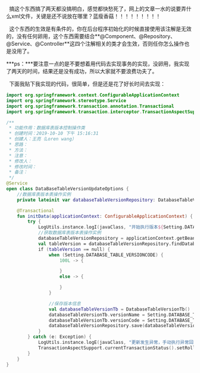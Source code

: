 &nbsp;&nbsp;搞这个东西搞了两天都没搞明白，感觉都快愁死了，网上的文章一水的说要弄什么xml文件，关键是还不说放在哪里？蓝瘦香菇！！！！！！！！！

&nbsp;&nbsp;这个东西的生效是有条件的，你在后台程序初始化的时候直接使用该注解是无效的，没有任何卵用，这个东西需要结合**@Component、@Repository、@Service、@Controller**这四个注解相关的类才会生效，否则任你怎么操作也是没用了。

***ps：***要注意一点的是不要想着用代码去实现事务的实现，没卵用，我实现了两天的时间，结果还是没有成功，所以大家就不要浪费功夫了。

&nbsp;&nbsp;下面我贴下我实现的代码，很简单，但是还是花了好长时间去实现：

```kotlin
import org.springframework.context.ConfigurableApplicationContext
import org.springframework.stereotype.Service
import org.springframework.transaction.annotation.Transactional
import org.springframework.transaction.interceptor.TransactionAspectSupport

/**
 * 功能作用：数据库表版本控制操作类
 * 创建时间：2019-10-10 下午 15:16:31
 * 创建人：王亮（Loren wang）
 * 思路：
 * 方法：
 * 注意：
 * 修改人：
 * 修改时间：
 * 备注：
 */
@Service
open class DataBaseTableVersionUpdateOptions {
    //数据库表版本表操作实例
    private lateinit var databaseTableVersionRepository: DatabaseTableVersionRepository;

    @Transactional
    fun initData(applicationContext: ConfigurableApplicationContext) {
        try {
            LogUtils.instance.logI(javaClass, "开始执行版本${Setting.DATABASE_TABLE_VERSIONNAME}的更新")
            //获取数据库表版本表操作实例
            databaseTableVersionRepository = applicationContext.getBean(DatabaseTableVersionRepository::class.java)
            val tableVersion = databaseTableVersionRepository.findDatabaseTableVersionTbByVersionCodeAndVersionName(Setting.DATABASE_TABLE_VERSIONCODE!!, Setting.DATABASE_TABLE_VERSIONNAME!!)
            if (tableVersion == null) {
                when (Setting.DATABASE_TABLE_VERSIONCODE) {
                    100L -> {

                    }
                    else -> {

                    }
                }

                //保存版本信息
                val databaseTableVersionTb = DatabaseTableVersionTb()
                databaseTableVersionTb.versionName = Setting.DATABASE_TABLE_VERSIONNAME
                databaseTableVersionTb.versionCode = Setting.DATABASE_TABLE_VERSIONCODE
                databaseTableVersionRepository.save(databaseTableVersionTb)
            }
        } catch (e: Exception) {
            LogUtils.instance.logE(javaClass, "更新发生异常，手动执行异常回滚")
            TransactionAspectSupport.currentTransactionStatus().setRollbackOnly();
        }
    }
}
```
